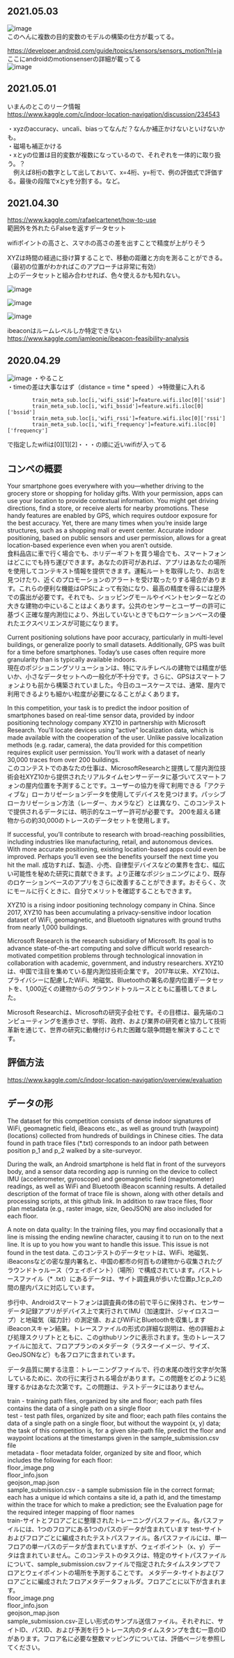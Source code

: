 ## 2021.05.03
![image](https://user-images.githubusercontent.com/20613753/116872068-39157200-ac50-11eb-8395-77a16eb7b33e.png)  
このへんに複数の目的変数のモデルの構築の仕方が載ってる。  
  
https://developer.android.com/guide/topics/sensors/sensors_motion?hl=ja  
ここにandroidのmotionsenserの詳細が載ってる  
![image](https://user-images.githubusercontent.com/20613753/116872977-dcb35200-ac51-11eb-9338-2a6e7964871a.png)
  


## 2021.05.01
いまんのとこのリーク情報  
https://www.kaggle.com/c/indoor-location-navigation/discussion/234543  

・xyzのaccuracy、uncali、biasってなんだ？なんか補正かけないといけないかも。  
・磁場も補正かける  
・xとyの位置は目的変数が複数になっているので、それぞれを一体的に取り扱う。？  
　例えば8桁の数字として出しておいて、x=4桁、y=桁で、例の評価式で評価する。最後の段階でxとyを分割する。など。


## 2021.04.30
https://www.kaggle.com/rafaelcartenet/how-to-use  
範囲外を外れたらFalseを返すデータセット  
  
wifiポイントの高さと、スマホの高さの差を出すことで精度が上がりそう  

XYZは時間の経過に掛け算することで、移動の距離と方向を測ることができる。  
（最初の位置がわかればこのアプローチは非常に有効）  
上のデータセットと組み合わせれば、色々使えるかも知れない。

![image](https://user-images.githubusercontent.com/20613753/116643068-3b0ad700-a9ab-11eb-85a6-6c0e78750bf8.png)

![image](https://user-images.githubusercontent.com/20613753/116643037-24fd1680-a9ab-11eb-8f03-b7e6cb611f8e.png)

![image](https://user-images.githubusercontent.com/20613753/116642997-05fe8480-a9ab-11eb-8604-c2b09fe4deef.png)


ibeaconはルームレベルしか特定できない  
https://www.kaggle.com/iamleonie/ibeacon-feasibility-analysis

## 2020.04.29

![image](https://user-images.githubusercontent.com/20613753/116400976-a77bbe00-a865-11eb-8648-81acb09670cf.png)
・やること  
・timeの差は大事なはず（distance = time * speed ）→特徴量に入れる  
```
        train_meta_sub.loc[i,'wifi_ssid']=feature.wifi.iloc[0]['ssid']
        train_meta_sub.loc[i,'wifi_bssid']=feature.wifi.iloc[0]['bssid']
        train_meta_sub.loc[i,'wifi_rssi']=feature.wifi.iloc[0]['rssi']
        train_meta_sub.loc[i,'wifi_frequency']=feature.wifi.iloc[0]['frequency']
```

で指定したwifiは[0][1][2]・・・の順に近いwifiが入ってる




## コンペの概要  

Your smartphone goes everywhere with you—whether driving to the grocery store or shopping for holiday gifts. With your permission, apps can use your location to provide contextual information. You might get driving directions, find a store, or receive alerts for nearby promotions. These handy features are enabled by GPS, which requires outdoor exposure for the best accuracy. Yet, there are many times when you’re inside large structures, such as a shopping mall or event center. Accurate indoor positioning, based on public sensors and user permission, allows for a great location-based experience even when you aren’t outside.  
食料品店に車で行く場合でも、ホリデーギフトを買う場合でも、スマートフォンはどこにでも持ち運びできます。あなたの許可があれば、アプリはあなたの場所を使用してコンテキスト情報を提供できます。運転ルートを取得したり、お店を見つけたり、近くのプロモーションのアラートを受け取ったりする場合があります。これらの便利な機能はGPSによって有効になり、最高の精度を得るには屋外での露出が必要です。それでも、ショッピングモールやイベントセンターなどの大きな建物の中にいることはよくあります。公共のセンサーとユーザーの許可に基づく正確な屋内測位により、外出していないときでもロケーションベースの優れたエクスペリエンスが可能になります。  
  
Current positioning solutions have poor accuracy, particularly in multi-level buildings, or generalize poorly to small datasets. Additionally, GPS was built for a time before smartphones. Today’s use cases often require more granularity than is typically available indoors.  
現在のポジショニングソリューションは、特にマルチレベルの建物では精度が低いか、小さなデータセットへの一般化が不十分です。さらに、GPSはスマートフォンよりも前から構築されていました。今日のユースケースでは、通常、屋内で利用できるよりも細かい粒度が必要になることがよくあります。  

In this competition, your task is to predict the indoor position of smartphones based on real-time sensor data, provided by indoor positioning technology company XYZ10 in partnership with Microsoft Research. You'll locate devices using “active” localization data, which is made available with the cooperation of the user. Unlike passive localization methods (e.g. radar, camera), the data provided for this competition requires explicit user permission. You'll work with a dataset of nearly 30,000 traces from over 200 buildings.  
このコンテストでのあなたの仕事は、MicrosoftResearchと提携して屋内測位技術会社XYZ10から提供されたリアルタイムセンサーデータに基づいてスマートフォンの屋内位置を予測することです。ユーザーの協力を得て利用できる「アクティブな」ローカリゼーションデータを使用してデバイスを見つけます。パッシブローカリゼーション方法（レーダー、カメラなど）とは異なり、このコンテストで提供されるデータには、明示的なユーザー許可が必要です。 200を超える建物からの約30,000のトレースのデータセットを使用します。

If successful, you’ll contribute to research with broad-reaching possibilities, including industries like manufacturing, retail, and autonomous devices. With more accurate positioning, existing location-based apps could even be improved. Perhaps you’ll even see the benefits yourself the next time you hit the mall.
成功すれば、製造、小売、自律型デバイスなどの業界を含む、幅広い可能性を秘めた研究に貢献できます。より正確なポジショニングにより、既存のロケーションベースのアプリをさらに改善することができます。おそらく、次にモールに行くときに、自分でメリットを確認することもできます。

XYZ10 is a rising indoor positioning technology company in China. Since 2017, XYZ10 has been accumulating a privacy-sensitive indoor location dataset of WiFi, geomagnetic, and Bluetooth signatures with ground truths from nearly 1,000 buildings.

Microsoft Research is the research subsidiary of Microsoft. Its goal is to advance state-of-the-art computing and solve difficult world research-motivated competition problems through technological innovation in collaboration with academic, government, and industry researchers.
XYZ10は、中国で注目を集めている屋内測位技術企業です。 2017年以来、XYZ10は、プライバシーに配慮したWiFi、地磁気、Bluetoothの署名の屋内位置データセットを、1,000近くの建物からのグラウンドトゥルースとともに蓄積してきました。

Microsoft Researchは、Microsoftの研究子会社です。その目標は、最先端のコンピューティングを進歩させ、学術、政府、および業界の研究者と協力して技術革新を通じて、世界の研究に動機付けられた困難な競争問題を解決することです。

## 評価方法
https://www.kaggle.com/c/indoor-location-navigation/overview/evaluation  
  
## データの形
The dataset for this competition consists of dense indoor signatures of WiFi, geomagnetic field, iBeacons etc., as well as ground truth (waypoint) (locations) collected from hundreds of buildings in Chinese cities. The data found in path trace files (*.txt) corresponds to an indoor path between position p_1 and p_2 walked by a site-surveyor.

During the walk, an Android smartphone is held flat in front of the surveyors body, and a sensor data recording app is running on the device to collect IMU (accelerometer, gyroscope) and geomagnetic field (magnetometer) readings, as well as WiFi and Bluetooth iBeacon scanning results. A detailed description of the format of trace file is shown, along with other details and processing scripts, at this github link. In addition to raw trace files, floor plan metadata (e.g., raster image, size, GeoJSON) are also included for each floor.

A note on data quality: In the training files, you may find occasionally that a line is missing the ending newline character, causing it to run on to the next line. It is up to you how you want to handle this issue. This issue is not found in the test data.
このコンテストのデータセットは、WiFi、地磁気、iBeaconsなどの密な屋内署名と、中国の都市の何百もの建物から収集されたグラウンドトゥルース（ウェイポイント）（場所）で構成されています。パストレースファイル（* .txt）にあるデータは、サイト調査員が歩いた位置p_1とp_2の間の屋内パスに対応しています。

歩行中、Androidスマートフォンは調査員の体の前で平らに保持され、センサーデータ記録アプリがデバイス上で実行されてIMU（加速度計、ジャイロスコープ）と地磁気（磁力計）の測定値、およびWiFiとBluetoothを収集しますiBeaconスキャン結果。トレースファイルの形式の詳細な説明は、他の詳細および処理スクリプトとともに、このgithubリンクに表示されます。生のトレースファイルに加えて、フロアプランのメタデータ（ラスターイメージ、サイズ、GeoJSONなど）も各フロアに含まれています。

データ品質に関する注意：トレーニングファイルで、行の末尾の改行文字が欠落しているために、次の行に実行される場合があります。この問題をどのように処理するかはあなた次第です。この問題は、テストデータにはありません。  


train - training path files, organized by site and floor; each path files contains the data of a single path on a single floor  
test - test path files, organized by site and floor; each path files contains the data of a single path on a single floor, but without the waypoint (x, y) data; the task of this competition is, for a given site-path file, predict the floor and waypoint locations at the timestamps given in the sample_submission.csv file  
metadata - floor metadata folder, organized by site and floor, which includes the following for each floor:  
floor_image.png  
floor_info.json  
geojson_map.json  
sample_submission.csv - a sample submission file in the correct format; each has a unique id which contains a site id, a path id, and the timestamp within the trace for which to make a prediction; see the Evaluation page for the required integer mapping of floor names  
train-サイトとフロアごとに整理されたトレーニングパスファイル。各パスファイルには、1つのフロアにある1つのパスのデータが含まれています
test-サイトおよびフロアごとに編成されたテストパスファイル。各パスファイルには、単一フロアの単一パスのデータが含まれていますが、ウェイポイント（x、y）データは含まれていません。このコンテストのタスクは、特定のサイトパスファイルについて、sample_submission.csvファイルで指定されたタイムスタンプでフロアとウェイポイントの場所を予測することです。
メタデータ-サイトおよびフロアごとに編成されたフロアメタデータフォルダ。フロアごとに以下が含まれます。  
floor_image.png  
floor_info.json  
geojson_map.json  
sample_submission.csv-正しい形式のサンプル送信ファイル。それぞれに、サイトID、パスID、および予測を行うトレース内のタイムスタンプを含む一意のIDがあります。フロア名に必要な整数マッピングについては、評価ページを参照してください。
